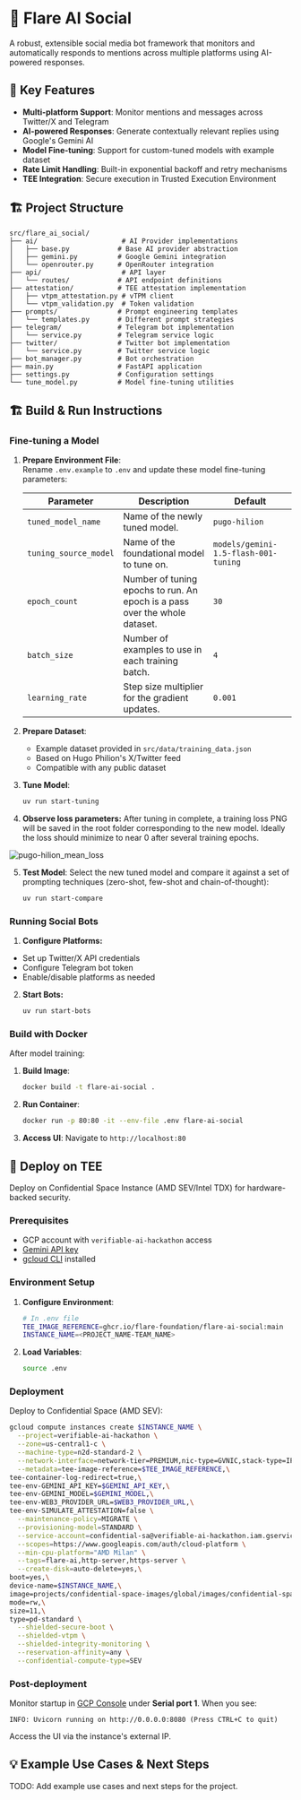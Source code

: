 # 🤖 Flare AI Social

A robust, extensible social media bot framework that monitors and automatically responds to mentions across multiple platforms using AI-powered responses.

## 🚀 Key Features

- **Multi-platform Support**: Monitor mentions and messages across Twitter/X and Telegram
- **AI-powered Responses**: Generate contextually relevant replies using Google's Gemini AI
- **Model Fine-tuning**: Support for custom-tuned models with example dataset
- **Rate Limit Handling**: Built-in exponential backoff and retry mechanisms
- **TEE Integration**: Secure execution in Trusted Execution Environment

## 🏗️ Project Structure

```
src/flare_ai_social/
├── ai/                     # AI Provider implementations
│   ├── base.py            # Base AI provider abstraction
│   ├── gemini.py          # Google Gemini integration
│   └── openrouter.py      # OpenRouter integration
├── api/                    # API layer
│   └── routes/            # API endpoint definitions
├── attestation/           # TEE attestation implementation
│   ├── vtpm_attestation.py # vTPM client
│   └── vtpm_validation.py  # Token validation
├── prompts/               # Prompt engineering templates
│   └── templates.py       # Different prompt strategies
├── telegram/              # Telegram bot implementation
│   └── service.py         # Telegram service logic
├── twitter/               # Twitter bot implementation
│   └── service.py         # Twitter service logic
├── bot_manager.py         # Bot orchestration
├── main.py                # FastAPI application
├── settings.py            # Configuration settings
└── tune_model.py          # Model fine-tuning utilities
```

## 🏗️ Build & Run Instructions

### Fine-tuning a Model

1. **Prepare Environment File**:  
   Rename `.env.example` to `.env` and update these model fine-tuning parameters:

   | Parameter             | Description                                                                | Default                              |
      | --------------------- | -------------------------------------------------------------------------- | ------------------------------------ |
   | `tuned_model_name`    | Name of the newly tuned model.                                             | `pugo-hilion`                        |
   | `tuning_source_model` | Name of the foundational model to tune on.                                 | `models/gemini-1.5-flash-001-tuning` |
   | `epoch_count`         | Number of tuning epochs to run. An epoch is a pass over the whole dataset. | `30`                                 |
   | `batch_size`          | Number of examples to use in each training batch.                          | `4`                                  |
   | `learning_rate`       | Step size multiplier for the gradient updates.                             | `0.001`                              |

2. **Prepare Dataset**:
   - Example dataset provided in `src/data/training_data.json`
   - Based on Hugo Philion's X/Twitter feed
   - Compatible with any public dataset

3. **Tune Model**:
   ```bash
   uv run start-tuning
   ```

4. **Observe loss parameters:**
   After tuning in complete, a training loss PNG will be saved in the root folder corresponding to the new model.
   Ideally the loss should minimize to near 0 after several training epochs.

![pugo-hilion_mean_loss](https://github.com/user-attachments/assets/f6c4d82b-678a-4ae5-bfb7-39dc59e1103d)

5. **Test Model**:
   Select the new tuned model and compare it against a set of prompting techniques (zero-shot, few-shot and chain-of-thought):

   ```bash
   uv run start-compare
   ```
   
### Running Social Bots

1. **Configure Platforms:**
  - Set up Twitter/X API credentials 
  - Configure Telegram bot token 
  - Enable/disable platforms as needed

2. **Start Bots:**

   ```bash
   uv run start-bots
   ```
   
### Build with Docker

After model training:

1. **Build Image**:
   ```bash
   docker build -t flare-ai-social .
   ```

2. **Run Container**:
   ```bash
   docker run -p 80:80 -it --env-file .env flare-ai-social
   ```

3. **Access UI**: Navigate to `http://localhost:80`

## 🚀 Deploy on TEE

Deploy on Confidential Space Instance (AMD SEV/Intel TDX) for hardware-backed security.

### Prerequisites

- GCP account with `verifiable-ai-hackathon` access
- [Gemini API key](https://aistudio.google.com/app/apikey)
- [gcloud CLI](https://cloud.google.com/sdk/docs/install) installed

### Environment Setup

1. **Configure Environment**:
   ```bash
   # In .env file
   TEE_IMAGE_REFERENCE=ghcr.io/flare-foundation/flare-ai-social:main
   INSTANCE_NAME=<PROJECT_NAME-TEAM_NAME>
   ```

2. **Load Variables**:
   ```bash
   source .env
   ```

### Deployment

Deploy to Confidential Space (AMD SEV):

```bash
gcloud compute instances create $INSTANCE_NAME \
  --project=verifiable-ai-hackathon \
  --zone=us-central1-c \
  --machine-type=n2d-standard-2 \
  --network-interface=network-tier=PREMIUM,nic-type=GVNIC,stack-type=IPV4_ONLY,subnet=default \
  --metadata=tee-image-reference=$TEE_IMAGE_REFERENCE,\
tee-container-log-redirect=true,\
tee-env-GEMINI_API_KEY=$GEMINI_API_KEY,\
tee-env-GEMINI_MODEL=$GEMINI_MODEL,\
tee-env-WEB3_PROVIDER_URL=$WEB3_PROVIDER_URL,\
tee-env-SIMULATE_ATTESTATION=false \
  --maintenance-policy=MIGRATE \
  --provisioning-model=STANDARD \
  --service-account=confidential-sa@verifiable-ai-hackathon.iam.gserviceaccount.com \
  --scopes=https://www.googleapis.com/auth/cloud-platform \
  --min-cpu-platform="AMD Milan" \
  --tags=flare-ai,http-server,https-server \
  --create-disk=auto-delete=yes,\
boot=yes,\
device-name=$INSTANCE_NAME,\
image=projects/confidential-space-images/global/images/confidential-space-debug-250100,\
mode=rw,\
size=11,\
type=pd-standard \
  --shielded-secure-boot \
  --shielded-vtpm \
  --shielded-integrity-monitoring \
  --reservation-affinity=any \
  --confidential-compute-type=SEV
```

### Post-deployment

Monitor startup in [GCP Console](https://console.cloud.google.com/welcome?project=verifiable-ai-hackathon) under **Serial port 1**. When you see:

```plaintext
INFO: Uvicorn running on http://0.0.0.0:8080 (Press CTRL+C to quit)
```

Access the UI via the instance's external IP.

## 💡 Example Use Cases & Next Steps

TODO: Add example use cases and next steps for the project.